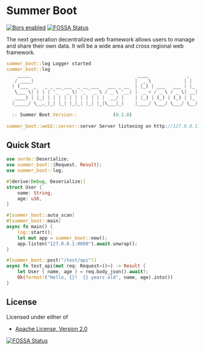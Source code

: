 # Summer Boot

<a href="https://app.bors.tech/repositories/45710"><img src="https://bors.tech/images/badge_small.svg" alt="Bors enabled"></a>
[![FOSSA Status](https://app.fossa.com/api/projects/git%2Bgithub.com%2Fsummer-os%2Fsummer-boot.svg?type=shield)](https://app.fossa.com/projects/git%2Bgithub.com%2Fsummer-os%2Fsummer-boot?ref=badge_shield)

The next generation decentralized web framework allows users to manage and share their own data. 
It will be a wide area and cross regional web framework.

```rust
summer_boot::log Logger started
summer_boot::log 
    _____                                       ____              _   
   / ____|                                     |  _ \            | |  
  | (___  _   _ _ __ ___  _ __ ___   ___ _ __  | |_) | ___   ___ | |_ 
   \___ \| | | | '_ ` _ \| '_ ` _ \ / _ \ '__| |  _ < / _ \ / _ \| __|
   ____) | |_| | | | | | | | | | | |  __/ |    | |_) | (_) | (_) | |_ 
  |_____/ \__,_|_| |_| |_|_| |_| |_|\___|_|    |____/ \___/ \___/ \__|
                                                                      
  :: Summer Boot Version::             (0.1.0)                                                                    
 
summer_boot::web2::server::server Server listening on http://127.0.0.1:8080
```

## Quick Start

```rust
use serde::Deserialize;
use summer_boot::{Request, Result};
use summer_boot::log;

#[derive(Debug, Deserialize)]
struct User {
    name: String,
    age: u16,
}

#[summer_boot::auto_scan]
#[summer_boot::main]
async fn main() {
    log::start();
    let mut app = summer_boot::new();
    app.listen("127.0.0.1:8080").await.unwrap();
}

#[summer_boot::post("/test/api")]
async fn test_api(mut req: Request<()>) -> Result {
    let User { name, age } = req.body_json().await?;
    Ok(format!("Hello, {}!  {} years old", name, age).into())
}
```

## License

Licensed under either of

- [Apache License, Version 2.0](http://www.apache.org/licenses/LICENSE-2.0)

[![FOSSA Status](https://app.fossa.com/api/projects/git%2Bgithub.com%2Fsummer-os%2Fsummer-boot.svg?type=large)](https://app.fossa.com/projects/git%2Bgithub.com%2Fsummer-os%2Fsummer-boot?ref=badge_large)
